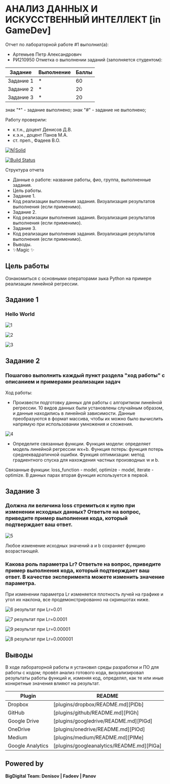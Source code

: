 # АНАЛИЗ ДАННЫХ И ИСКУССТВЕННЫЙ ИНТЕЛЛЕКТ [in GameDev]
Отчет по лабораторной работе #1 выполнил(а):
- Артемьев Петр Александрович
- РИ210950
Отметка о выполнении заданий (заполняется студентом):

| Задание | Выполнение | Баллы |
| ------ | ------ | ------ |
| Задание 1 | * | 60 |
| Задание 2 | * | 20 |
| Задание 3 | * | 20 |

знак "*" - задание выполнено; знак "#" - задание не выполнено;

Работу проверили:
- к.т.н., доцент Денисов Д.В.
- к.э.н., доцент Панов М.А.
- ст. преп., Фадеев В.О.

[![N|Solid](https://cldup.com/dTxpPi9lDf.thumb.png)](https://nodesource.com/products/nsolid)

[![Build Status](https://travis-ci.org/joemccann/dillinger.svg?branch=master)](https://travis-ci.org/joemccann/dillinger)

Структура отчета

- Данные о работе: название работы, фио, группа, выполненные задания.
- Цель работы.
- Задание 1.
- Код реализации выполнения задания. Визуализация результатов выполнения (если применимо).
- Задание 2.
- Код реализации выполнения задания. Визуализация результатов выполнения (если применимо).
- Задание 3.
- Код реализации выполнения задания. Визуализация результатов выполнения (если применимо).
- Выводы.
- ✨Magic ✨

## Цель работы
Ознакомиться с основными операторами зыка Python на примере реализации линейной регрессии.

## Задание 1
### Hello World

![1](https://user-images.githubusercontent.com/126482589/230224366-923710b9-e4f8-4f73-b894-cf47d9cfbf16.png)

![2](https://user-images.githubusercontent.com/126482589/230224392-44124713-1d19-47c2-be06-7bcd50bdf572.png)

![3](https://user-images.githubusercontent.com/126482589/230224443-08847dc8-0f42-4660-a023-d5775082c1a7.png)

## Задание 2
### Пошагово выполнить каждый пункт раздела "ход работы" с описанием и примерами реализации задач
Ход работы:
- Произвести подготовку данных для работы с алгоритмом линейной регрессии. 10 видов данных были установлены случайным образом, и данные находились в линейной зависимости. Данные преобразуются в формат массива, чтобы их можно было вычислить напрямую при использовании умножения и сложения.

![4](https://user-images.githubusercontent.com/126482589/230341981-e8ce0f1d-4830-4ec7-ae0c-0bfdf8bc3646.png)

- Определите связанные функции. Функция модели: определяет модель линейной регрессии wx+b. Функция потерь: функция потерь среднеквадратичной ошибки. Функция оптимизации: метод градиентного спуска для нахождения частных производных w и b.

Связанные функции: loss_function - model, optimize - model, iterate - optimize. В данных парах вторая функция используется в первой.

## Задание 3
### Должна ли величина loss стремиться к нулю при изменении исходных данных? Ответьте на вопрос, приведите пример выполнения кода, который подтверждает ваш ответ.

![5](https://user-images.githubusercontent.com/126482589/230342319-6cabcccf-a5de-4631-9652-d26b3cd06071.png)


Любое изменение исходных значений a и b сохраняет функцию возрастающей.

### Какова роль параметра Lr? Ответьте на вопрос, приведите пример выполнения кода, который подтверждает ваш ответ. В качестве эксперимента можете изменить значение параметра.

При изменении параметра Lr изменяется плотность лучей на графике и угол их наклона, все продемонстрированно на скриншотах ниже.

![6](https://user-images.githubusercontent.com/126482589/230342354-4653502d-0e2d-49ed-b2d6-a0758ec87a9c.png) результат при Lr=0.01


![7](https://user-images.githubusercontent.com/126482589/230342458-04d58db7-2321-4614-a14e-6fa2ce173861.png) результат при Lr=0.0001


![9](https://user-images.githubusercontent.com/126482589/230342509-0a7984c8-6da8-47ce-b08a-9095ae5b5e52.png) результат при Lr=0.00001



![8](https://user-images.githubusercontent.com/126482589/230342554-8a678ea7-1d29-42db-b488-5231df3a131f.png) результат при Lr=0.000001



## Выводы

В ходе лабораторной работы я установил среды разработки и ПО для работы с кодом; провёл анализ готового кода, визуализировал результаты работы функций и, изменяя код, определял, как те или иные конкретные значения влияют на результат.

| Plugin | README |
| ------ | ------ |
| Dropbox | [plugins/dropbox/README.md][PlDb] |
| GitHub | [plugins/github/README.md][PlGh] |
| Google Drive | [plugins/googledrive/README.md][PlGd] |
| OneDrive | [plugins/onedrive/README.md][PlOd] |
| Medium | [plugins/medium/README.md][PlMe] |
| Google Analytics | [plugins/googleanalytics/README.md][PlGa] |

## Powered by

**BigDigital Team: Denisov | Fadeev | Panov**
